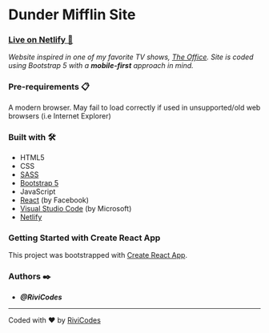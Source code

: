 # Dunder Mifflin Site

### [Live on Netlify 🚀](https://rivicodes-dunder-mifflin.netlify.app/)

_Website inspired in one of my favorite TV shows, [The Office](https://www.imdb.com/title/tt0386676/). Site is coded using Bootstrap 5 with a **mobile-first** approach in mind._

### Pre-requirements 📋

A modern browser. May fail to load correctly if used in unsupported/old web browsers (i.e Internet Explorer)

### Built with 🛠️

- HTML5
- CSS
- [SASS](https://sass-lang.com/)
- [Bootstrap 5](https://getbootstrap.com/)
- JavaScript
- [React](https://reactjs.org/) (by Facebook)
- [Visual Studio Code](https://code.visualstudio.com/) (by Microsoft)
- [Netlify](https://app.netlify.com/)

### Getting Started with Create React App

This project was bootstrapped with [Create React App](https://github.com/facebook/create-react-app).

### Authors ✒️

- **_@RiviCodes_**

---

Coded with ❤️ by [RiviCodes](https://github.com/RiviCodes)
